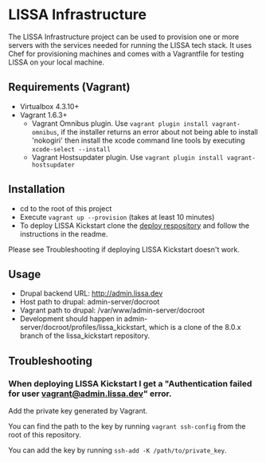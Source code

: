 # LISSA Infrastructure

The LISSA Infrastructure project can be used to provision one or more servers
with the services needed for running the LISSA tech stack. It uses Chef for
provisioning machines and comes with a Vagrantfile for testing LISSA on your
local machine.

## Requirements (Vagrant)

- Virtualbox 4.3.10+
- Vagrant 1.6.3+
    - Vagrant Omnibus plugin. Use `vagrant plugin install vagrant-omnibus`, if
      the installer returns an error about not being able to install 'nokogiri'
      then install the xcode command line tools by executing `xcode-select --install`
    - Vagrant Hostsupdater plugin. Use `vagrant plugin install vagrant-hostsupdater`

## Installation

- cd to the root of this project
- Execute `vagrant up --provision` (takes at least 10 minutes)
- To deploy LISSA Kickstart clone the [deploy respository](https://github.com/oneagency/lissa_deploy)
  and follow the instructions in the readme.

Please see Troubleshooting if deploying LISSA Kickstart doesn't work.

## Usage

- Drupal backend URL: http://admin.lissa.dev
- Host path to drupal: admin-server/docroot
- Vagrant path to drupal: /var/www/admin-server/docroot
- Development should happen in admin-server/docroot/profiles/lissa_kickstart,
  which is a clone of the 8.0.x branch of the lissa_kickstart repository.

## Troubleshooting

### When deploying LISSA Kickstart I get a "Authentication failed for user vagrant@admin.lissa.dev" error.

Add the private key generated by Vagrant.

You can find the path to the key by running `vagrant ssh-config` from the root
of this repository.

You can add the key by running `ssh-add -K /path/to/private_key`.
